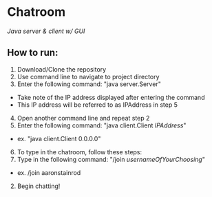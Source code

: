 # Chatroom
*Java server & client w/ GUI*

## How to run:
1. Download/Clone the repository
2. Use command line to navigate to project directory
3. Enter the following command: "java server.Server"
  - Take note of the IP address displayed after entering the command
  - This IP address will be referred to as IPAddress in step 5
4. Open another command line and repeat step 2
5. Enter the following command: "java client.Client *IPAddress*"
  - ex. "java client.Client 0.0.0.0"
6. To type in the chatroom, follow these steps:
  1. Type in the following command: "/join *usernameOfYourChoosing*"
  - ex. /join aaronstainrod
  2. Begin chatting!





